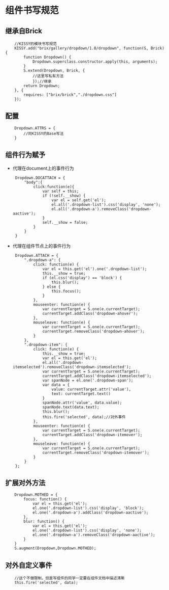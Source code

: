 # 组件书写规范

## 继承自Brick


        //KISSY的模块书写规范
        KISSY.add("brix/gallery/dropdown/1.0/dropdown", function(S, Brick) {
            function Dropdown() {
                Dropdown.superclass.constructor.apply(this, arguments);
            }
            S.extend(Dropdown, Brick, {
                //这里写私有方法
                });//继承
            return Dropdown;
        }, {
            requires: ["brix/brick","./dropdown.css"]
        });


## 配置


        Dropdown.ATTRS = {
            //同KISSY的Base写法
        }



## 组件行为赋予

 - 代理在document上的事件行为


        Dropdown.DOCATTACH = {
            "body":{
                click:function(e){
                    var self = this;
                    if (!self.__show) {
                        var el = self.get('el');
                        el.all('.dropdown-list').css('display', 'none');
                        el.all('.dropdown-a').removeClass('dropdown-aactive');
                    }
                    self.__show = false;
                }
            }
        }


 - 代理在组件节点上的事件行为


        Dropdown.ATTACH = {
            ".dropdown-a": {
                click: function(e) {
                    var el = this.get('el').one('.dropdown-list');
                    this.__show = true;
                    if (el.css('display') == 'block') {
                        this.blur();
                    } else {
                        this.focus();
                    }
                },
                mouseenter: function(e) {
                    var currentTarget = S.one(e.currentTarget);
                    currentTarget.addClass('dropdown-ahover');
                },
                mouseleave: function(e) {
                    var currentTarget = S.one(e.currentTarget);
                    currentTarget.removeClass('dropdown-ahover');
                }
            },
            ".dropdown-item": {
                click: function(e) {
                    this.__show = true;
                    var el = this.get('el');
                    el.all('.dropdown-itemselected').removeClass('dropdown-itemselected');
                    var currentTarget = S.one(e.currentTarget);
                    currentTarget.addClass('dropdown-itemselected');
                    var spanNode = el.one('.dropdown-span');
                    var data = {
                        value: currentTarget.attr('value'),
                        text: currentTarget.text()
                    }
                    spanNode.attr('value', data.value);
                    spanNode.text(data.text);
                    this.blur();
                    this.fire('selected', data);//对外事件
                },
                mouseenter: function(e) {
                    var currentTarget = S.one(e.currentTarget);
                    currentTarget.addClass('dropdown-itemover');
                },
                mouseleave: function(e) {
                    var currentTarget = S.one(e.currentTarget);
                    currentTarget.removeClass('dropdown-itemover');
                }
            }
        };


## 扩展对外方法


        Dropdown.MOTHED = {
            focus: function() {
                var el = this.get('el');
                el.one('.dropdown-list').css('display', 'block');
                el.one('.dropdown-a').addClass('dropdown-aactive');
            },
            blur: function() {
                var el = this.get('el');
                el.one('.dropdown-list').css('display', 'none');
                el.one('.dropdown-a').removeClass('dropdown-aactive');
            }
        }
        S.augment(Dropdown,Dropdown.MOTHED);


## 对外自定义事件


        //这个不做限制，但是写组件的同学一定要在组件文档中描述清晰
        this.fire('selected', data);




